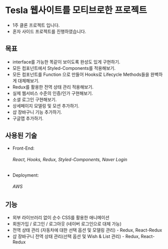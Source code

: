 
<h1>Tesla 웹사이트를 모티브로한 프로젝트</h1>
<ul>
  <li>1주 클론 프로젝트 입니다.</li>
  <li>혼자 사이드 프로젝트를 진행하였습니다.</li>
</ul>

<h2>목표</h2>
<ul>
  <li>interface를 가능한 똑같이 보이도록 완성도 있게 구현하기.</li>
  <li>모든 컴포넌트에서 Styled-Components를 적용해보기.</li>
  <li>모든 컴포넌트를 Function 으로 만들어 Hooks로 Lifecycle Methods들을 완벽하게 대체해보기.</li>
  <li>Redux를 활용한 전역 상태 관리 적용해보기.</li>
  <li>실제 웹서비스 수준의 인증/인가 구현해보기.</li>
  <li>소셜 로그인 구현해보기.</li>
  <li>상세페이지 모델링 및 모션 추가하기.</li>
  <li>샵 장바구니 기능 추가하기.</li>
  <li>구글맵 추가하기.</li>
</ul>

<h2>사용된 기술</h2>
<ul>
  <li>Front-End: <h6>React, Hooks, Redux, Styled-Components, Naver Login</h6> </li>
  <li>Deployment:<h6>AWS</h6></li>
</ul>

<h2>기능</h2>
<ul>
  <li>외부 라이브러리 없이 순수 CSS를 활용한 애니메이션</li>
  <li>회원가입 / 로그인 / 로그아웃 (네이버 로그인으로 대체 가능)</li>
  <li>전역 상태 관리 (자동차에 대한 선택 옵션 및 모델링 관리) - Redux, React-Redux</li>
  <li>샵 장바구니 전역 상태 관리(선택 옵션 및 Wish & List 관리) - Redux, React-Redux</li>
</ul>
